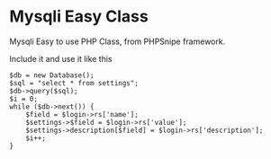 # Mysqli Easy Class
Mysqli Easy to use PHP Class, from PHPSnipe framework.

Include it and use it like this

```
$db = new Database();
$sql = "select * from settings";
$db->query($sql);
$i = 0;
while ($db->next()) {
	$field = $login->rs['name'];
	$settings->$field = $login->rs['value'];
	$settings->description[$field] = $login->rs['description'];
	$i++;
}
```
